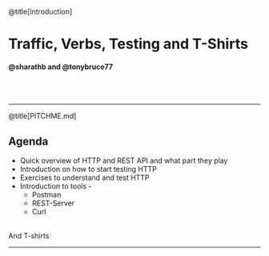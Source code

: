 @title[Introduction]

# Traffic, Verbs, Testing and T-Shirts

#### @sharathb and @tonybruce77
<br>
<br>


---

@title[PITCHME.md]

## Agenda
* Quick overview of HTTP and REST API and what part they play
* Introduction on how to start testing HTTP
* Exercises to understand and test HTTP
* Introduction to tools - 
    * Postman
    * REST-Server
    * Curl  
<br>
And T-shirts



---